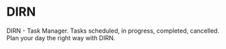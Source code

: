 # DIRN
DIRN - Task Manager. Tasks scheduled, in progress, completed, cancelled. Plan your day the right way with DIRN.
